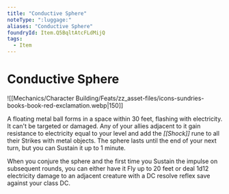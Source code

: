 ```yaml
---
title: "Conductive Sphere"
noteType: ":luggage:"
aliases: "Conductive Sphere"
foundryId: Item.Q5BqltAtcFLdMijQ
tags:
  - Item
---
```


# Conductive Sphere
![[Mechanics/Character Building/Feats/zz_asset-files/icons-sundries-books-book-red-exclamation.webp|150]]

A floating metal ball forms in a space within 30 feet, flashing with electricity. It can't be targeted or damaged. Any of your allies adjacent to it gain resistance to electricity equal to your level and add the _[[Shock]]_ rune to all their Strikes with metal objects. The sphere lasts until the end of your next turn, but you can Sustain it up to 1 minute.

When you conjure the sphere and the first time you Sustain the impulse on subsequent rounds, you can either have it Fly up to 20 feet or deal 1d12 electricity damage to an adjacent creature with a DC resolve reflex save against your class DC.
